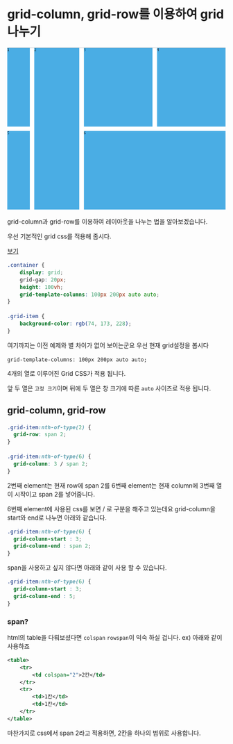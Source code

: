 # grid-column, grid-row를 이용하여 grid 나누기

![grid2](/assets/grid2.PNG)

grid-column과 grid-row를 이용하여 레이아웃을 나누는 법을 알아보겠습니다.

우선 기본적인 grid css를 적용해 줍시다.

[보기](https://rawgit.com/sonim1/css_grid_example/master/part2/index.html)

```css
.container {
    display: grid;
    grid-gap: 20px;
    height: 100vh;
    grid-template-columns: 100px 200px auto auto;
}

.grid-item {
    background-color: rgb(74, 173, 228);
}
```

여기까지는 이전 예제와 별 차이가 없어 보이는군요
우선 현재 grid설정을 봅시다

`grid-template-columns: 100px 200px auto auto;`

4개의 열로 이루어진 Grid CSS가 적용 됩니다.

앞 두 열은 `고정 크기`이며 뒤에 두 열은 창 크기에 따른 `auto` 사이즈로 적용 됩니다.

## grid-column, grid-row
```css
.grid-item:nth-of-type(2) {
  grid-row: span 2;
}

.grid-item:nth-of-type(6) {
  grid-column: 3 / span 2;
}
```

2번째 element는 현재 row에 span 2를
6번째 element는 현재 column에 3번째 열이 시작이고 span 2를 넣어줍니다.

6번째 element에 사용된 css를 보면 / 로 구분을 해주고 있는데요
grid-column을 start와 end로 나누면 아래와 같습니다.
```css
.grid-item:nth-of-type(6) {
  grid-column-start : 3;
  grid-column-end : span 2;
}
```
span을 사용하고 싶지 않다면 아래와 같이 사용 할 수 있습니다.
```css
.grid-item:nth-of-type(6) {
  grid-column-start : 3;
  grid-column-end : 5;
}
```

### span?
html의 table을 다뤄보셨다면 `colspan` `rowspan`이 익숙 하실 겁니다.
ex) 아래와 같이 사용하죠
```xml
<table>
    <tr>
        <td colspan="2">2칸</td>
    </tr>
    <tr>
        <td>1칸</td>
        <td>1칸</td>
    </tr>
</table>
```
마찬가지로 css에서 span 2라고 적용하면, 2칸을 하나의 범위로 사용합니다.
